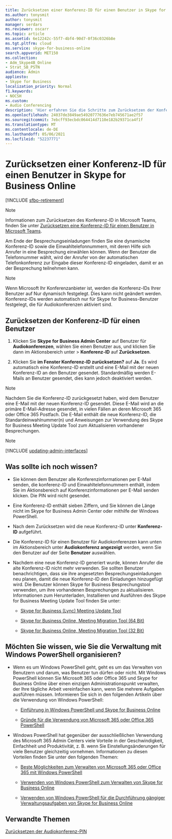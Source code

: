 ```yaml
---
title: Zurücksetzen einer Konferenz-ID für einen Benutzer in Skype for Business Online
ms.author: tonysmit
author: tonysmit
manager: serdars
ms.reviewer: oscarr
ms.topic: article
ms.assetid: 6e12242c-55f7-4bf4-90d7-0f36c0326b8e
ms.tgt.pltfrm: cloud
ms.service: skype-for-business-online
search.appverid: MET150
ms.collection:
- Adm_Skype4B_Online
- Strat_SB_PSTN
audience: Admin
appliesto:
- Skype for Business
localization_priority: Normal
f1.keywords:
- NOCSH
ms.custom:
- Audio Conferencing
description: 'Hier erfahren Sie die Schritte zum Zurücksetzen der Konferenz-ID eines Benutzers in Skype for Business Online sowie Links zu Tools für Besprechungsaktualisierungen und -migration. '
ms.openlocfilehash: 24037de3849ae54920777636e7eb745671ae2f57
ms.sourcegitcommit: 7ebcff93ecbdc064414d7110e182b29371ca4f1f
ms.translationtype: MT
ms.contentlocale: de-DE
ms.lasthandoff: 05/06/2021
ms.locfileid: "52237771"
---
```

# <a name="reset-a-conference-id-for-a-user-in-skype-for-business-online"></a>Zurücksetzen einer Konferenz-ID für einen Benutzer in Skype for Business Online

[!INCLUDE [sfbo-retirement](../../Hub/includes/sfbo-retirement.md)]

> [!NOTE]
> Informationen zum Zurücksetzen des Konferenz-ID in Microsoft Teams, finden Sie unter [Zurücksetzen eine Konferenz-ID für einen Benutzer in Microsoft Teams](/MicrosoftTeams/reset-a-conference-id-for-a-user-in-teams).

Am Ende der Besprechungseinladungen finden Sie eine dynamische Konferenz-ID sowie die Einwahltelefonnummern, mit deren Hilfe sich Anrufer in eine Besprechung einwählen können. Wenn der Benutzer die Telefonnummer wählt, wird der Anrufer von der automatischen Telefonkonferenz zur Eingabe dieser Konferenz-ID eingeladen, damit er an der Besprechung teilnehmen kann.
  
> [!NOTE]
> Wenn Microsoft Ihr Konferenzanbieter ist, werden die Konferenz-IDs Ihrer Benutzer auf Nur dynamisch festgelegt. Dies kann nicht geändert werden. Konferenz-IDs werden automatisch nur für Skype for Business-Benutzer festgelegt, die für Audiokonferenzen aktiviert sind. 

## <a name="resetting-the-conference-id-for-a-user"></a>Zurücksetzen der Konferenz-ID für einen Benutzer
   
1. Klicken Sie **Skype for Business Admin Center** auf Benutzer für **Audiokonferenzen**, wählen Sie einen Benutzer aus, und klicken Sie dann im Aktionsbereich unter  >   **Konferenz-ID** auf **Zurücksetzen**.
    
2. Klicken Sie **im Fenster Konferenz-ID zurücksetzen?** auf **Ja.** Es wird automatisch eine Konferenz-ID erstellt und eine E-Mail mit der neuen Konferenz-ID an den Benutzer gesendet. Standardmäßig werden E-Mails an Benutzer gesendet, dies kann jedoch deaktiviert werden.
    
> [!NOTE]
> Nachdem Sie die Konferenz-ID zurückgesetzt haben, wird dem Benutzer eine E-Mail mit der neuen Konferenz-ID gesendet. Diese E-Mail wird an die primäre E-Mail-Adresse gesendet, in vielen Fällen an deren Microsoft 365 oder Office 365 Postfach. Die E-Mail enthält die neue Konferenz-ID, die Standardeinwahlnummer(n) und Anweisungen zur Verwendung des Skype for Business Meeting Update Tool zum Aktualisieren vorhandener Besprechungen. 
  
> [!Note]
> [!INCLUDE [updating-admin-interfaces](../includes/updating-admin-interfaces.md)]

## <a name="what-else-should-i-know"></a>Was sollte ich noch wissen?

- Sie können dem Benutzer alle Konferenzinformationen per E-Mail senden, die konferenz-ID und Einwahltelefonnummern enthält, indem Sie im Aktionsbereich auf Konferenzinformationen per E-Mail senden klicken.  Die PIN wird nicht gesendet.
    
- Eine Konferenz-ID enthält sieben Ziffern, und Sie können die Länge nicht im Skype for Business Admin Center oder mithilfe der Windows PowerShell.
    
- Nach dem Zurücksetzen wird die neue Konferenz-ID unter **Konferenz-ID** aufgeführt.
    
- Die Konferenz-ID für einen Benutzer für Audiokonferenzen kann unten im Aktionsbereich unter **Audiokonferenz angezeigt** werden, wenn Sie den Benutzer auf der Seite **Benutzer** auswählen.
    
- Nachdem eine neue Konferenz-ID generiert wurde, können Anrufer die alte Konferenz-ID nicht mehr verwenden. Sie sollten Benutzer benachrichtigen, dass sie ihre angesetzten Besprechungseinladungen neu planen, damit die neue Konferenz-ID den Einladungen hinzugefügt wird. Die Benutzer können Skype for Business Besprechungstool verwenden, um ihre vorhandenen Besprechungen zu aktualisieren. Informationen zum Herunterladen, Installieren und Ausführen des Skype for Business Meeting Update Tool finden Sie unter:
    
  - [Skype for Business (Lync) Meeting Update Tool](https://support.office.com/article/2b525fe6-ed0f-4331-b533-c31546fcf4d4)
    
  - [Skype for Business Online, Meeting Migration Tool (64 Bit)](https://go.microsoft.com/fwlink/?LinkID=626047)
    
  - [Skype for Business Online, Meeting Migration Tool (32 Bit)](https://www.microsoft.com/download/details.aspx?id=54079)
    
## <a name="want-to-know-how-to-manage-with-windows-powershell"></a>Möchten Sie wissen, wie Sie die Verwaltung mit Windows PowerShell organisieren?

- Wenn es um Windows PowerShell geht, geht es um das Verwalten von Benutzern und darum, was Benutzer tun dürfen oder nicht. Mit Windows PowerShell können Sie Microsoft 365 oder Office 365 und Skype for Business Online über einen einzigen Administrationspunkt verwalten, der Ihre tägliche Arbeit vereinfachen kann, wenn Sie mehrere Aufgaben ausführen müssen. Informieren Sie sich in den folgenden Artikeln über die Verwendung von Windows PowerShell:
    
  - [Einführung in Windows PowerShell und Skype for Business Online](../set-up-your-computer-for-windows-powershell/set-up-your-computer-for-windows-powershell.md)
    
  - [Gründe für die Verwendung von Microsoft 365 oder Office 365 PowerShell](/microsoft-365/enterprise/why-you-need-to-use-microsoft-365-powershell)
 
- Windows PowerShell hat gegenüber der ausschließlichen Verwendung des Microsoft 365 Admin Centers viele Vorteile in der Geschwindigkeit, Einfachheit und Produktivität, z. B. wenn Sie Einstellungsänderungen für viele Benutzer gleichzeitig vornehmen. Informationen zu diesen Vorteilen finden Sie unter den folgenden Themen:
    
  - [Beste Möglichkeiten zum Verwalten von Microsoft 365 oder Office 365 mit Windows PowerShell](/previous-versions//dn568025(v=technet.10))
    
  - [Verwenden von Windows PowerShell zum Verwalten von Skype for Business Online](../set-up-your-computer-for-windows-powershell/set-up-your-computer-for-windows-powershell.md)
    
  - [Verwenden von Windows PowerShell für die Durchführung gängiger Verwaltungsaufgaben von Skype for Business Online](../set-up-your-computer-for-windows-powershell/set-up-your-computer-for-windows-powershell.md)
    
## <a name="related-topics"></a>Verwandte Themen

[Zurücksetzen der Audiokonferenz-PIN](reset-the-audio-conferencing-pin.md)
